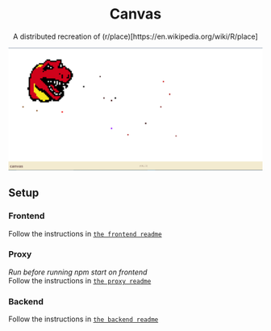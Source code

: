 <h1 align="center">
  Canvas
</h1>

<p align="center">
A distributed recreation of (r/place)[https://en.wikipedia.org/wiki/R/place]
</p>

![plot](./imgs/demo.PNG)

## Setup

### Frontend
Follow the instructions in [`the frontend readme`](frontend/README.md)

### Proxy
*Run before running npm start on frontend*<br>
Follow the instructions in [`the proxy readme`](proxy/README.md)

### Backend
Follow the instructions in [`the backend readme`](backend/README.md)
